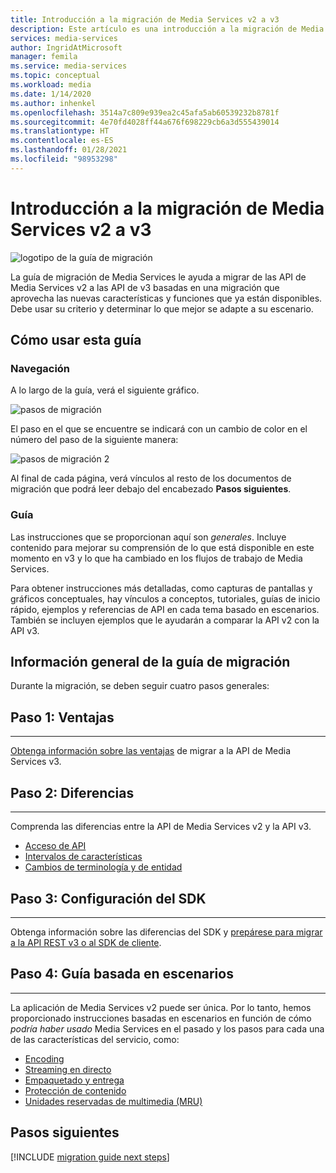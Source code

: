 ```yaml
---
title: Introducción a la migración de Media Services v2 a v3
description: Este artículo es una introducción a la migración de Media Services v2 a v3.
services: media-services
author: IngridAtMicrosoft
manager: femila
ms.service: media-services
ms.topic: conceptual
ms.workload: media
ms.date: 1/14/2020
ms.author: inhenkel
ms.openlocfilehash: 3514a7c809e939ea2c45afa5ab60539232b8781f
ms.sourcegitcommit: 4e70fd4028ff44a676f698229cb6a3d555439014
ms.translationtype: HT
ms.contentlocale: es-ES
ms.lasthandoff: 01/28/2021
ms.locfileid: "98953298"
---
```

# <a name="migrate-from-media-services-v2-to-v3-introduction"></a>Introducción a la migración de Media Services v2 a v3

![logotipo de la guía de migración](./media/migration-guide/azure-media-services-logo-migration-guide.svg)

La guía de migración de Media Services le ayuda a migrar de las API de Media Services v2 a las API de v3 basadas en una migración que aprovecha las nuevas características y funciones que ya están disponibles. Debe usar su criterio y determinar lo que mejor se adapte a su escenario.

## <a name="how-to-use-this-guide"></a>Cómo usar esta guía

### <a name="navigating"></a>Navegación

A lo largo de la guía, verá el siguiente gráfico.

![pasos de migración](./media/migration-guide/steps.svg)<br/>

El paso en el que se encuentre se indicará con un cambio de color en el número del paso de la siguiente manera:

![pasos de migración 2](./media/migration-guide/steps-2.svg)<br/>

Al final de cada página, verá vínculos al resto de los documentos de migración que podrá leer debajo del encabezado **Pasos siguientes**.

### <a name="guidance"></a>Guía

Las instrucciones que se proporcionan aquí son *generales*. Incluye contenido para mejorar su comprensión de lo que está disponible en este momento en v3 y lo que ha cambiado en los flujos de trabajo de Media Services.

Para obtener instrucciones más detalladas, como capturas de pantallas y gráficos conceptuales, hay vínculos a conceptos, tutoriales, guías de inicio rápido, ejemplos y referencias de API en cada tema basado en escenarios. También se incluyen ejemplos que le ayudarán a comparar la API v2 con la API v3.

## <a name="migration-guidance-overview"></a>Información general de la guía de migración

Durante la migración, se deben seguir cuatro pasos generales:

## <a name="step-1-benefits"></a>Paso 1: Ventajas

<hr color="#5ea0ef" size="10">

[Obtenga información sobre las ventajas](migrate-v-2-v-3-migration-benefits.md) de migrar a la API de Media Services v3.

## <a name="step-2-differences"></a>Paso 2: Diferencias

<hr color="#5ea0ef" size="10">

Comprenda las diferencias entre la API de Media Services v2 y la API v3.

- [Acceso de API](migrate-v-2-v-3-differences-api-access.md)
- [Intervalos de características](migrate-v-2-v-3-differences-feature-gaps.md)
- [Cambios de terminología y de entidad](migrate-v-2-v-3-differences-terminology.md)

## <a name="step-3-sdk-setup"></a>Paso 3: Configuración del SDK

<hr color="#5ea0ef" size="10">

Obtenga información sobre las diferencias del SDK y [prepárese para migrar a la API REST v3 o al SDK de cliente](migrate-v-2-v-3-migration-setup.md).

## <a name="step-4-scenario-based-guidance"></a>Paso 4: Guía basada en escenarios

<hr color="#5ea0ef" size="10">

La aplicación de Media Services v2 puede ser única. Por lo tanto, hemos proporcionado instrucciones basadas en escenarios en función de cómo *podría haber usado* Media Services en el pasado y los pasos para cada una de las características del servicio, como:

- [Encoding](migrate-v-2-v-3-migration-scenario-based-encoding.md)
- [Streaming en directo](migrate-v-2-v-3-migration-scenario-based-live-streaming.md)
- [Empaquetado y entrega](migrate-v-2-v-3-migration-scenario-based-publishing.md)
- [Protección de contenido](migrate-v-2-v-3-migration-scenario-based-content-protection.md)
- [Unidades reservadas de multimedia (MRU)](migrate-v-2-v-3-migration-scenario-based-media-reserved-units.md)

## <a name="next-steps"></a>Pasos siguientes

[!INCLUDE [migration guide next steps](./includes/migration-guide-next-steps.md)]
